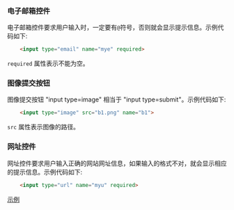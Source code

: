
### 电子邮箱控件

电子邮箱控件要求用户输入时，一定要有`@`符号，否则就会显示提示信息。示例代码如下:
```html
    <input type="email" name="mye" required>
```
`required` 属性表示不能为空。


### 图像提交按钮

图像提交按钮 "input type=image" 相当于 "input type=submit"。示例代码如下:
```html
    <input type="image" src="b1.png" name="b1">
```
`src` 属性表示图像的路径。


### 网址控件

网址控件要求用户输入正确的网站网址信息，如果输入的格式不对，就会显示相应的提示信息。示例代码如下:
```html
    <input type="url" name="myu" required>
```

[示例](t/02_email_image_url.html)
